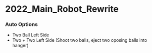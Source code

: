 # 2022_Main_Robot_Rewrite

### Auto Options
- Two Ball Left Side 
- Two + Two Left Side (Shoot two balls, eject two oposing balls into hanger)
